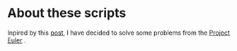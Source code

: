 # About these scripts

Inpired by this [post](https://blog.usejournal.com/consider-yourself-a-developer-you-should-solve-the-project-euler-problems-ed8d13397c9c), I have decided to solve some problems from the [Project Euler](https://projecteuler.net) . 
